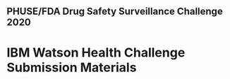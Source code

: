 ## PHUSE/FDA Drug Safety Surveillance Challenge 2020
# IBM Watson Health Challenge Submission Materials

